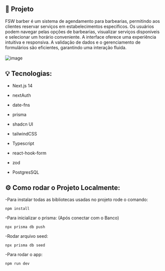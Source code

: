## 🚀 Projeto
FSW barber é um sistema de agendamento para barbearias, permitindo aos clientes reservar serviços em estabelecimentos específicos. Os usuários podem navegar pelas opções de barbearias, visualizar serviços disponíveis e selecionar um horário conveniente. A interface oferece uma experiência intuitiva e responsiva. A validação de dados e o gerenciamento de formulários são eficientes, garantindo uma interação fluida. 
<br></br>
![image](https://github.com/MarcosvBueno/react-barber-shop/assets/104960654/41ec8bdb-0f13-4f86-a8ee-0df32f1a49cd)


## 💡 Tecnologias:

- Next.js 14
- nextAuth
- date-fns
- prisma
- shadcn UI
- tailwindCSS
- Typescript
- react-hook-form
- zod

- PostgresSQL

## ⚙️ Como rodar o Projeto Localmente:

-Para instalar todas as bibliotecas usadas no projeto rode o comando:

```
npm install
```

-Para inicializar o prisma: (Após conectar com o Banco)

```
npx prisma db push
```

-Rodar arquivo seed:

```
npx prisma db seed
```

-Para rodar o app:

```
npm run dev
```
